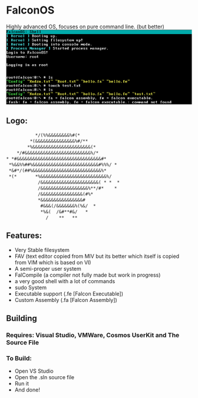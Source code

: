 # FalconOS
Highly advanced OS, focuses on pure command line. (but better)
![Demo](FalconOS/gitstuff/DemoImage.png)

## Logo:
                                             
               */(%%&&&&&&&&%#(*                
             *(&&&&&&&&&&&&&&&%#/**             
            *%&&&&&&&&&&&&&&&&&&&&&&(*          
        */#&&&&&&&&&&&&&&&&&&&&&&&&&%/*         
    * *#&&&&&&&&&&&&&&&&&&&&&&&&&&&&&&&&#*      
     *%&&%%##%&&&&&&&&&&&&&&&&&&&&&&&&&#%%%/ *  
     *&#*/(##%&&&&&&&&&&&&&&&&&&&&&&&&&&%*      
     *(*       *%&&&&&&&&&&&&&&&&&&&&&&&&&%/    
                /&&&&&&&&&&&&&&&&&&&&&&( * *  * 
                /&&&&&&&&&&&&&&&&&&%**/#*    *  
                /&&&&&&&&&&&&&&&&(#%*           
                *&&&&&&&&&&&&&&&&#              
                 #&&&(/&&&&&&&%(%&/  *          
                 *%&(  /&#**#&/   *             
                   /    **   **                

## Features:
- Very Stable filesystem
- FAV (text editor copied from MIV but its better which itself is copied from VIM which is based on VI)
- A semi-proper user system
- FalCompile (a compiler not fully made but work in progress)
- a very good shell with a lot of commands
- sudo System
- Executable support (.fe [Falcon Executable])
- Custom Assembly (.fa [Falcon Assembly])

## Building
### Requires: Visual Studio, VMWare, Cosmos UserKit and The Source File
### To Build:
- Open VS Studio
- Open the .sln source file
- Run it
- And done!
